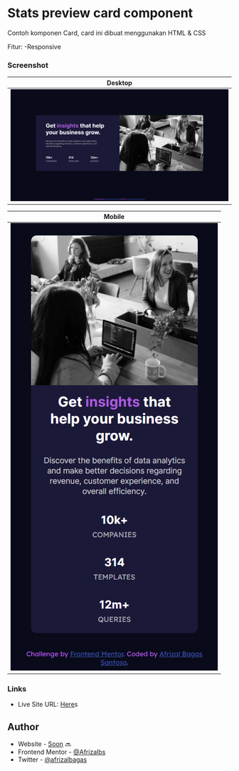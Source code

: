 # Stats preview card component

Contoh komponen Card, card ini dibuat menggunakan HTML & CSS

Fitur:
-Responsive

### Screenshot

|                  Desktop                  |
| :---------------------------------------: |
| ![Desktop Version](./desktop-version.png) |

|                 Mobile                  |
| :-------------------------------------: |
| ![Mobile Version](./mobile-version.png) |

### Links

- Live Site URL: [Here](https://stats-preview-card-component-main-lac.vercel.app/)s

## Author

- Website - [Soon](https://github.com/Afrizalbs) 🔜
- Frontend Mentor - [@Afrizalbs](https://www.frontendmentor.io/profile/Afrizalbs)
- Twitter - [@afrizalbagas](https://twitter.com/afrizalbagas)
